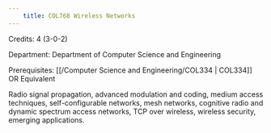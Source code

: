 ```yaml
---
    title: COL768 Wireless Networks
---
```

Credits: 4 (3-0-2)

Department: Department of Computer Science and Engineering

Prerequisites: [[/Computer Science and Engineering/COL334 | COL334]] OR Equivalent

Radio signal propagation, advanced modulation and coding, medium access techniques, self-configurable networks, mesh networks, cognitive radio and dynamic spectrum access networks, TCP over wireless, wireless security, emerging applications.
